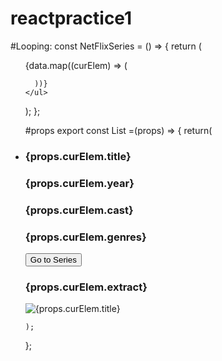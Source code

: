# reactpractice1


#Looping:
const NetFlixSeries = () => {
  return (
    <ul>
      {data.map((curElem) => (
        <List key={curElem.title} curElem={curElem}/>
        
      ))}
    </ul>
  );
};


#props
export const List =(props) => {
    return(
        <li>
          <h3>{props.curElem.title}</h3>
          <h3>{props.curElem.year}</h3>
          <h3>{props.curElem.cast}</h3>
          <h3>{props.curElem.genres}</h3>
          <button href={props.curElem.href}>Go to Series</button>
          <h3>{props.curElem.extract}</h3>
          <img src={props.curElem.thumbnail} alt={props.curElem.title} />
        </li>



    );
};
